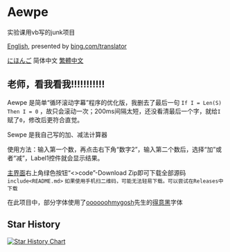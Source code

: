 # Aewpe
实验课用vb写的junk项目

[English](README_EN.md), presented by [bing.com/translator](https://bing.com/translator/)

[にほんご](README_JP.md) 简体中文 [繁體中文](README_TC.md)
## 老师，看我看我!!!!!!!!!!!
 Aewpe 是简单“循环滚动字幕”程序的优化版，我删去了最后一句 `If I = Len(S) Then I = 0` ，故只会滚动一次；200ms间隔太短，还没看清最后一个字，就给`I`赋了`0`，修改后更符合直觉。

 Sewpe 是我自己写的加、减法计算器
 
 使用方法：输入第一个数，再点击右下角“数字2”，输入第二个数后，选择“加”或者“减”，Label1控件就会显示结果。
 
 [主界面](https://github.com/Gakusyun/Aewpe)右上角绿色按钮“<>code”-Download Zip即可下载全部源码 `include<README.md>` `如果使用手机扫二维码，可能无法轻易下载。可以尝试在Releases中下载`
 
 在此项目中，部分字体使用了[oooooohmygosh](https://space.bilibili.com/38053181)先生的[得意黑](https://github.com/atelier-anchor/smiley-sans)字体
## Star History
[![Star History Chart](https://api.star-history.com/svg?repos=Gakusyun/Aewpe&type=Date)](https://star-history.com/#Gakusyun/Aewpe&Date)
